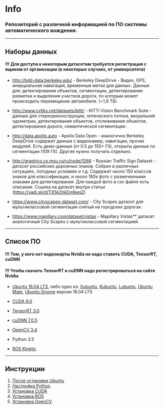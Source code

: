 # **Info**


###  Репозиторий с различной информацией по ПО системы автоматического вождения. 

--------------------
## **Наборы данных**

#### **!!! Для доступа к некоторым датасетам требуется регистрация с ящиком от организации (в некоторых случаях, от университета)**

- http://bdd-data.berkeley.edu/ - Berkeley DeepDrive - Видео, GPS, инерциальная навигация, временные метки для данных. Данные для: детектирования объектов, сегментации, детектирования разметки и выделения участков дороги, по которым может происходить перемещение автомобиля. (~1,9 ТБ)

- http://www.cvlibs.net/datasets/kitti/ - KITTI Vision Benchmark Suite - данные для стереореконструкции, оптического потока, визуальной одометрии, детектирования объектов, отслеживания объектов, детектирования дороги, семантической сегментации.

- http://data.apollo.auto - Apollo Data Open - аналогично Berkeley DeepDrive содержит данные с видеокамер, навигации, прочих модулей. Есть демо-данные (от 0.5 до 150+ Гб), открыты данные по сегментации (109 Гб). Другие нужно получать отдельно. 

- http://graphics.cs.msu.ru/ru/node/1266 - Russian Traffic Sign Dataset - датасет российских дорожных знаков. Собран в различных ситуациях, погодных условиях и т.д. Содержит около 150 классов знаков для классификации, и около 180к фото с размеченными знаками для детектирования. Для каждой фото в csv файле есть описание. Ссылка на датасет внутри статьи (https://yadi.sk/d/TX5k2hkEm9wqZ)

- https://www.cityscapes-dataset.com/ - City Scapes датасет для мультиклассовой сегментации снятый на городских дорогах.

- https://www.mapillary.com/dataset/vistas - Mapillary Vistas** датасет аналогичный City Scapes с мультиклассовой сегментацией.

----------------
## **Список ПО**

#### **!!! Тем, у кого нет видеокарты Nvidia не надо ставить CUDA, TensorRT, cuDNN**
#### **!!! Чтобы скачать TensorRT и cuDNN надо регистрироваться на сайте Nvidia**

- [Ubuntu 16.04 LTS](http://releases.ubuntu.com/releases/16.04/), либо одно из: [Xubuntu](https://xubuntu.org/download), [Kubuntu](https://kubuntu.org/getkubuntu/), [Lubuntu](https://lubuntu.me/downloads/), [Ubuntu Mate](https://ubuntu-mate.org/download/), [Ubuntu Gnome](https://ubuntugnome.org/download/) версии 16.04 LTS

- [CUDA 9.0](https://developer.nvidia.com/cuda-90-download-archive)
- [TensorRT 3.0](https://developer.nvidia.com/nvidia-tensorrt3-download)
- [cuDNN 7.0.5](https://developer.nvidia.com/rdp/cudnn-archive)
- [OpenCV 3.4](https://github.com/opencv/opencv/releases)
- Python 3.5
- [ROS Kinetic](http://wiki.ros.org/kinetic/Installation/Ubuntu)

-----------
## **Инструкции**

1. [После установки Ubuntu](./instructions/ubuntu_after_install.md)
2. [Настройка Python](./instructions/python.md)
3. [Установка CUDA](./instructions/cuda_install.md)
3. [Установка ROS](./instructions/ROS_install.md)
4. [Установка OpenCV](./instructions/opencv.md)
